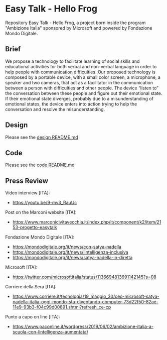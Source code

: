 # Easy Talk - Hello Frog
Repository Easy Talk - Hello Frog, a project born inside the program "Ambizione Italia" sponsored by Microsoft and powered by Fondazione Mondo Digitale.

## Brief
We propose a technology to facilitate learning of social skills and educational activities for both verbal and non-verbal language in order to help people with communication difficulties. Our proposed technology is composed by a portable device, with a small color screen, a microphone, a speaker and two cameras, that act as a facilitator in the communication between a person with difficulties and other people. The device “listen to” the conversation between these people and figure out their emotional state. If their emotional state diverges, probably due to a misunderstanding of emotional states, the device enters into action trying to help the conversation and resolve the misunderstanding.

## Design
Please see the [design README.md](./design/README.md)

## Code
Please see the [code README.md](./code/README.md)

## Press Review
Video interview [ITA]:
- https://youtu.be/9-mv3_RauUc

Post on the Marconi website [ITA]:
- https://www.marconicivitavecchia.it/index.php/it/component/k2/item/2153-progetto-easytalk

Fondazione Mondo Digitale [ITA]:
- https://mondodigitale.org/it/news/con-satya-nadella
- https://mondodigitale.org/it/news/lintelligenza-inclusiva
- https://mondodigitale.org/it/news/satya-nadella-in-diretta

Microsoft [ITA]:
- https://twitter.com/microsoftitalia/status/1136694813691142145?s=08

Corriere della Sera [ITA]:
- https://www.corriere.it/tecnologia/19_maggio_30/ceo-microsoft-satya-nadella-italia-oggi-mondo-sta-diventando-computer-73d22f50-82ae-11e9-93b3-f04c99d00891.shtml?refresh_ce-cp

Punto a capo on line [ITA]:
- https://www.paconline.it/wordpress/2019/06/02/ambizione-italia-a-scuola-con-lintelligenza-aumentata/


